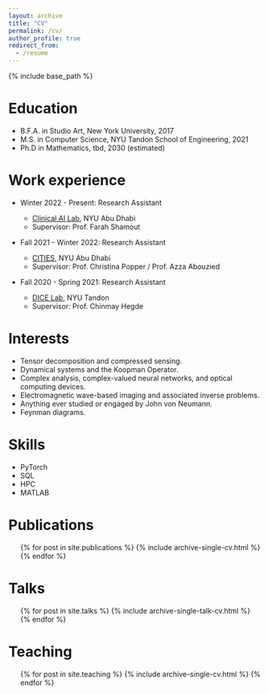 ```yaml
---
layout: archive
title: "CV"
permalink: /cv/
author_profile: true
redirect_from:
  - /resume
---
```


{% include base_path %}

Education
======
* B.F.A. in Studio Art, New York University, 2017
* M.S. in Computer Science, NYU Tandon School of Engineering, 2021
* Ph.D in Mathematics, tbd, 2030 (estimated)

Work experience
======
* Winter 2022 - Present: Research Assistant
  * [Clinical AI Lab](https://clinicalailab.com/), NYU Abu Dhabi
  * Supervisor: Prof. Farah Shamout
    
* Fall 2021 - Winter 2022: Research Assistant
  * [CITIES](https://sites.nyuad.nyu.edu/cities/), NYU Abu Dhabi
  * Supervisor: Prof. Christina Popper / Prof. Azza Abouzied
    
* Fall 2020 - Spring 2021: Research Assistant
  * [DICE Lab](https://chinmayhegde.github.io/lab/), NYU Tandon
  * Supervisor: Prof. Chinmay Hegde
  
Interests
======
* Tensor decomposition and compressed sensing.
* Dynamical systems and the Koopman Operator.
* Complex analysis, complex-valued neural networks, and optical computing devices.
* Electromagnetic wave-based imaging and associated inverse problems.
* Anything ever studied or engaged by John von Neumann.
* Feynman diagrams.

Skills
======
* PyTorch
* SQL
* HPC
* MATLAB

Publications
======
  <ul>{% for post in site.publications %}
    {% include archive-single-cv.html %}
  {% endfor %}</ul>
  
Talks
======
  <ul>{% for post in site.talks %}
    {% include archive-single-talk-cv.html %}
  {% endfor %}</ul>
  
Teaching
======
  <ul>{% for post in site.teaching %}
    {% include archive-single-cv.html %}
  {% endfor %}</ul>
  
